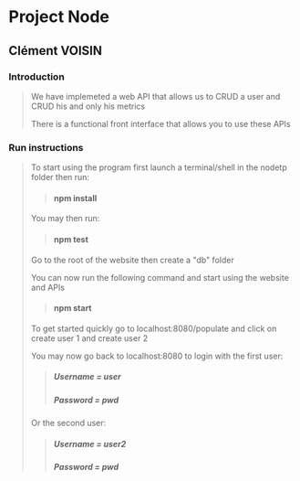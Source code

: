 # Project Node
## Clément VOISIN
### Introduction
> We have implemeted a web API that allows us to CRUD a user and CRUD his and only his metrics
>
> There is a functional front interface that allows you to use these APIs

### Run instructions 
>To start using the program first launch a terminal/shell in the nodetp folder then run:
>
>> #### npm install 
>
> You may then run: 
>
>> #### npm test 
>
>>
> Go to the root of the website then create a "db" folder
>
> You can now run the following command and start using the website and APIs 
>> #### npm start
> 
> To get started quickly go to localhost:8080/populate and click on create user 1 and create user 2
>
> You may now go back to localhost:8080 to login with the first user:
>> ##### Username = user
>> ##### Password = pwd
> Or the second user:
>> ##### Username = user2
>> ##### Password = pwd


